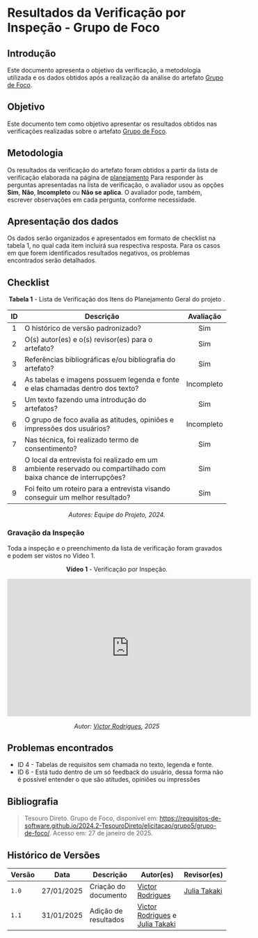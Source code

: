 # Resultados da Verificação por Inspeção - Grupo de Foco

## Introdução

Este documento apresenta o objetivo da verificação, a metodologia utilizada e os dados obtidos após a realização da análise do artefato [Grupo de Foco](../../../elicitacao/grupo5/grupo-de-foco.md).

## Objetivo

Este documento tem como objetivo apresentar os resultados obtidos nas verificações realizadas sobre o artefato [Grupo de Foco](../../../elicitacao/grupo5/grupo-de-foco.md).

## Metodologia

Os resultados da verificação do artefato foram obtidos a partir da lista de verificação elaborada na página de [planejamento](../entrega2/planej2-e2.md) Para responder às perguntas apresentadas na lista de verificação, o avaliador usou as opções **Sim**, **Não**, **Incompleto** ou **Não se aplica**. O avaliador pode, também, escrever observações em cada pergunta, conforme necessidade.

## Apresentação dos dados

Os dados serão organizados e apresentados em formato de checklist na tabela 1, no qual cada item incluirá sua respectiva resposta. Para os casos em que forem identificados resultados negativos, os problemas encontrados serão detalhados.

## Checklist

<center>

**Tabela 1** - Lista de Verificação dos Itens do Planejamento Geral do projeto .

|        ID        | Descrição                                                                                                           | Avaliação  |
| :--------------: | ------------------------------------------------------------------------------------------------------------------- | :--------: | 
| 1 | O histórico de versão padronizado? | Sim |
| 2 | O(s) autor(es) e o(s) revisor(es) para o artefato? | Sim |
| 3 | Referências bibliográficas e/ou bibliografia do artefato? | Sim |
| 4 | As tabelas e imagens possuem legenda e fonte e elas chamadas dentro dos texto? | Incompleto |
| 5 | Um texto fazendo uma introdução do artefatos? | Sim |
| 6 | O grupo de foco avalia as atitudes, opiniões e impressões dos usuários? | Incompleto |
| 7 | Nas técnica, foi realizado termo de consentimento? | Sim |
| 8 | O local da entrevista foi realizado em um ambiente reservado ou compartilhado com baixa chance de interrupções? | Sim |
| 9 | Foi feito um roteiro para a entrevista visando conseguir um melhor resultado? | Sim |

_Autores: Equipe do Projeto, 2024._

</center>

### Gravação da Inspeção 

Toda a inspeção e o preenchimento da lista de verificação foram gravados e podem ser vistos no Vídeo 1.

<center>

**Vídeo 1** - Verificação por Inspeção.

<iframe width="560" height="315" src="https://www.youtube.com/embed/3gw7qIcnbcg?si=xHV59QnxOLT1T5Ud&amp;start=1838" title="YouTube video player" frameborder="0" allow="accelerometer; autoplay; clipboard-write; encrypted-media; gyroscope; picture-in-picture; web-share" referrerpolicy="strict-origin-when-cross-origin" allowfullscreen></iframe>

_Autor: [Victor Rodrigues](https://github.com/ViictorHugoo), 2025_

</center>

## Problemas encontrados

- ID 4 - Tabelas de requisitos sem chamada no texto, legenda e fonte.
- ID 6 - Está tudo dentro de um só feedback do usuário, dessa forma não é possivel entender o que são atitudes, opiniões ou impressões

## Bibliografia

> Tesouro Direto. Grupo de Foco, disponível em: https://requisitos-de-software.github.io/2024.2-TesouroDireto/elicitacao/grupo5/grupo-de-foco/. Acesso em: 27 de janeiro de 2025.

## Histórico de Versões

| Versão  | Data | Descrição | Autor(es) | Revisor(es) |
| -------- | ------ | ------ | ---------- | ---------- |
| `1.0` | 27/01/2025 | Criação do documento  | [Victor Rodrigues](https://github.com/ViictorHugoo) | [Julia Takaki](https://github.com/juliatakaki) |
| `1.1` | 31/01/2025 | Adição de resultados  | [Victor Rodrigues](https://github.com/ViictorHugoo) e [Julia Takaki](https://github.com/juliatakaki) | |
